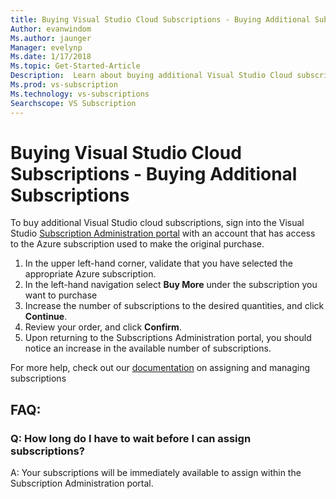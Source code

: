 ```yaml
---
title: Buying Visual Studio Cloud Subscriptions - Buying Additional Subscriptions
Author: evanwindom
Ms.author: jaunger
Manager: evelynp
Ms.date: 1/17/2018
Ms.topic: Get-Started-Article
Description:  Learn about buying additional Visual Studio Cloud subscriptions through Visual Studio Marketplace
Ms.prod: vs-subscription
Ms.technology: vs-subscriptions
Searchscope: VS Subscription
---
```


# Buying Visual Studio Cloud Subscriptions - Buying Additional Subscriptions

To buy additional Visual Studio cloud subscriptions, sign into the Visual Studio [Subscription Administration portal](https://manage.visualstudio.com/) with an account that has access to the Azure subscription used to make the original purchase.

1.	In the upper left-hand corner, validate that you have selected the appropriate Azure subscription.
2.	In the left-hand navigation select **Buy More** under the subscription you want to purchase
3.	Increase the number of subscriptions to the desired quantities, and click **Continue**.
4.	Review your order, and click **Confirm**.
5.	Upon returning to the Subscriptions Administration portal, you should notice an increase in the available number of subscriptions.

For more help, check out our [documentation](https://docs.microsoft.com/visualstudio/subscriptions/) on assigning and managing subscriptions

## FAQ:
### Q:  How long do I have to wait before I can assign subscriptions?
A:  Your subscriptions will be immediately available to assign within the Subscription Administration portal.
